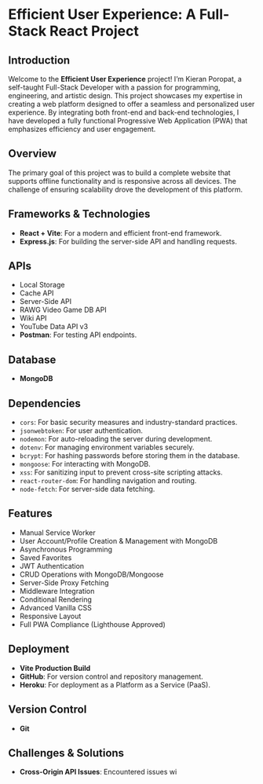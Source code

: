 # Efficient User Experience: A Full-Stack React Project

## Introduction

Welcome to the **Efficient User Experience** project! I’m Kieran Poropat, a self-taught Full-Stack Developer with a passion for programming, engineering, and artistic design. This project showcases my expertise in creating a web platform designed to offer a seamless and personalized user experience. By integrating both front-end and back-end technologies, I have developed a fully functional Progressive Web Application (PWA) that emphasizes efficiency and user engagement.

## Overview

The primary goal of this project was to build a complete website that supports offline functionality and is responsive across all devices. The challenge of ensuring scalability drove the development of this platform.

## Frameworks & Technologies

- **React + Vite**: For a modern and efficient front-end framework.
- **Express.js**: For building the server-side API and handling requests.

## APIs

- Local Storage
- Cache API
- Server-Side API
- RAWG Video Game DB API
- Wiki API
- YouTube Data API v3
- **Postman**: For testing API endpoints.

## Database

- **MongoDB**

## Dependencies

- `cors`: For basic security measures and industry-standard practices.
- `jsonwebtoken`: For user authentication.
- `nodemon`: For auto-reloading the server during development.
- `dotenv`: For managing environment variables securely.
- `bcrypt`: For hashing passwords before storing them in the database.
- `mongoose`: For interacting with MongoDB.
- `xss`: For sanitizing input to prevent cross-site scripting attacks.
- `react-router-dom`: For handling navigation and routing.
- `node-fetch`: For server-side data fetching.

## Features

- Manual Service Worker
- User Account/Profile Creation & Management with MongoDB
- Asynchronous Programming
- Saved Favorites
- JWT Authentication
- CRUD Operations with MongoDB/Mongoose
- Server-Side Proxy Fetching
- Middleware Integration
- Conditional Rendering
- Advanced Vanilla CSS
- Responsive Layout
- Full PWA Compliance (Lighthouse Approved)

## Deployment

- **Vite Production Build**
- **GitHub**: For version control and repository management.
- **Heroku**: For deployment as a Platform as a Service (PaaS).

## Version Control

- **Git**

## Challenges & Solutions

- **Cross-Origin API Issues**: Encountered issues wi

